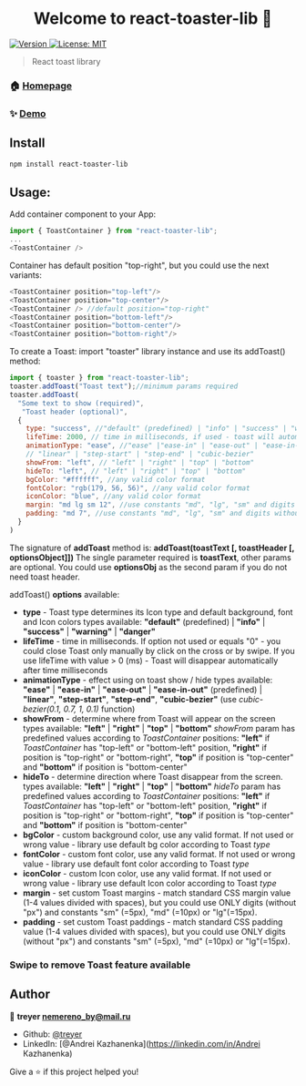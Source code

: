 <h1 align="center">Welcome to react-toaster-lib 👋</h1>
<p>
  <a href="https://www.npmjs.com/package/react-toaster-lib" target="_blank">
    <img alt="Version" src="https://img.shields.io/npm/v/react-toaster-lib.svg">
  </a>
  <a href="#" target="_blank">
    <img alt="License: MIT" src="https://img.shields.io/badge/License-MIT-yellow.svg" />
  </a>
</p>

> React toast library

### 🏠 [Homepage](https://github.com/treyer/awesome-toasts)

### ✨ [Demo](https://react-toaster-lib-demo.netlify.app/)

## Install

```sh
npm install react-toaster-lib
```

## Usage:

Add container component to your App:
```js
import { ToastContainer } from "react-toaster-lib";
...
<ToastContainer />
```
Container has default position "top-right", but you could use the next variants:
```js
<ToastContainer position="top-left"/>
<ToastContainer position="top-center"/>
<ToastContainer /> //default position="top-right"
<ToastContainer position="bottom-left"/>
<ToastContainer position="bottom-center"/>
<ToastContainer position="bottom-right"/>
```

To create a Toast: import "toaster" library instance and use its addToast() method:
```js
import { toaster } from "react-toaster-lib";
toaster.addToast("Toast text");//minimum params required
toaster.addToast(
  "Some text to show (required)",
   "Toast header (optional)",
  {
    type: "success", //"default" (predefined) | "info" | "success" | "warning" | "danger"
    lifeTime: 2000, // time in milliseconds, if used - toast will automatically close in this time
    animationType: "ease", //"ease" |"ease-in" | "ease-out" | "ease-in-out" (predefined) |
    // "linear" | "step-start" | "step-end" | "cubic-bezier"
    showFrom: "left", // "left" | "right" | "top" | "bottom"
    hideTo: "left", // "left" | "right" | "top" | "bottom"
    bgColor: "#ffffff", //any valid color format
    fontColor: "rgb(179, 56, 56)", //any valid color format
    iconColor: "blue", //any valid color format
    margin: "md lg sm 12", //use constants "md", "lg", "sm" and digits without "px"
    padding: "md 7", //use constants "md", "lg", "sm" and digits without "px"
  }
)
```
The signature of **addToast** method is: **addToast(toastText [, toastHeader [, optionsObject]])**
The single parameter required is **toastText**, other params are optional. You could use **optionsObj**
as the second param if you do not need toast header.

addToast() **options** available:
- **type** - Toast type determines its Icon type and default background, font and Icon colors
types available: **"default"** (predefined) | **"info"** | **"success"** | **"warning"** | **"danger"**
- **lifeTime** - time in milliseconds. If option not used or equals "0" - you could close Toast only manually
by click on the cross or by swipe. If you use lifeTime with value > 0 (ms) - Toast will disappear automatically
after time milliseconds
- **animationType** - effect using on toast show / hide
types available: **"ease"** | **"ease-in"** | **"ease-out"** | **"ease-in-out"** (predefined) | **"linear"**,
**"step-start"**, **"step-end"**, **"cubic-bezier"** (use *cubic-bezier(0.1, 0.7, 1, 0.1)* function)
- **showFrom** - determine where from Toast will appear on the screen
types available: **"left"** | **"right"** | **"top"** | **"bottom"**
*showFrom* param has predefined values according to *ToastContainer* positions: **"left"** if *ToastContainer*
has "top-left" or "bottom-left" position, **"right"** if position is "top-right" or "bottom-right", **"top"** if
position is "top-center" and **"bottom"** if position is "bottom-center"
- **hideTo** - determine direction where Toast disappear from the screen.
types available: **"left"** | **"right"** | **"top"** | **"bottom"**
*hideTo* param has predefined values according to *ToastContainer* positions: **"left"** if *ToastContainer*
has "top-left" or "bottom-left" position, **"right"** if position is "top-right" or "bottom-right", **"top"** if
position is "top-center" and **"bottom"** if position is "bottom-center"
- **bgColor** - custom background color, use any valid format. If not used or wrong value - library use default
bg color according to Toast *type*
- **fontColor** - custom font color, use any valid format. If not used or wrong value - library use default
font color according to Toast *type*
- **iconColor** - custom Icon color, use any valid format. If not used or wrong value - library use default
Icon color according to Toast *type*
- **margin** - set custom Toast margins - match standard CSS margin value (1-4 values divided with spaces),
but you could use ONLY digits (without "px") and constants "sm" (=5px), "md" (=10px) or "lg"(=15px).
- **padding** - set custom Toast paddings - match standard CSS padding value (1-4 values divided with spaces),
but you could use ONLY digits (without "px") and constants "sm" (=5px), "md" (=10px) or "lg"(=15px).

### Swipe to remove Toast feature available

## Author

👤 **treyer <nemereno_by@mail.ru>**

- Github: [@treyer](https://github.com/treyer)
- LinkedIn: [@Andrei Кazhanenka](https://linkedin.com/in/Andrei Кazhanenka)

Give a ⭐️ if this project helped you!
